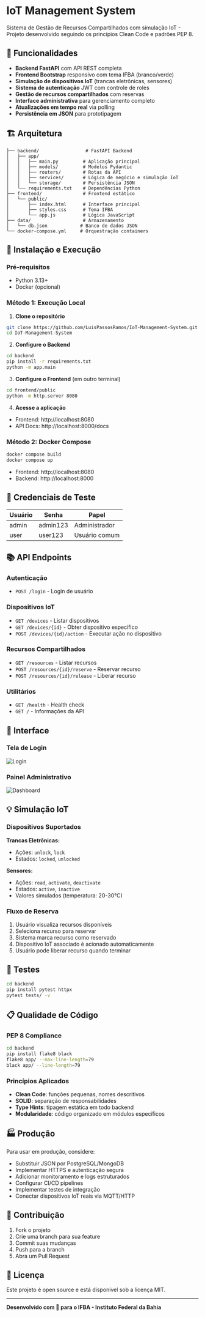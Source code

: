 # IoT Management System

Sistema de Gestão de Recursos Compartilhados com simulação IoT - Projeto desenvolvido seguindo os princípios Clean Code e padrões PEP 8.

## 🚀 Funcionalidades

- **Backend FastAPI** com API REST completa
- **Frontend Bootstrap** responsivo com tema IFBA (branco/verde)
- **Simulação de dispositivos IoT** (trancas eletrônicas, sensores)
- **Sistema de autenticação** JWT com controle de roles
- **Gestão de recursos compartilhados** com reservas
- **Interface administrativa** para gerenciamento completo
- **Atualizações em tempo real** via polling
- **Persistência em JSON** para prototipagem

## 🏗️ Arquitetura

```
├── backend/                 # FastAPI Backend
│   ├── app/
│   │   ├── main.py         # Aplicação principal
│   │   ├── models/         # Modelos Pydantic
│   │   ├── routers/        # Rotas da API
│   │   ├── services/       # Lógica de negócio e simulação IoT
│   │   └── storage/        # Persistência JSON
│   └── requirements.txt    # Dependências Python
├── frontend/               # Frontend estático
│   └── public/
│       ├── index.html      # Interface principal
│       ├── styles.css      # Tema IFBA
│       └── app.js          # Lógica JavaScript
├── data/                   # Armazenamento
│   └── db.json            # Banco de dados JSON
└── docker-compose.yml     # Orquestração containers
```

## 🔧 Instalação e Execução

### Pré-requisitos
- Python 3.13+
- Docker (opcional)

### Método 1: Execução Local

1. **Clone o repositório**
```bash
git clone https://github.com/LuisPassosRamos/IoT-Management-System.git
cd IoT-Management-System
```

2. **Configure o Backend**
```bash
cd backend
pip install -r requirements.txt
python -m app.main
```

3. **Configure o Frontend** (em outro terminal)
```bash
cd frontend/public
python -m http.server 8080
```

4. **Acesse a aplicação**
- Frontend: http://localhost:8080
- API Docs: http://localhost:8000/docs

### Método 2: Docker Compose

```bash
docker compose build
docker compose up
```

- Frontend: http://localhost:8080
- Backend: http://localhost:8000

## 🔐 Credenciais de Teste

| Usuário | Senha | Papel |
|---------|-------|-------|
| admin | admin123 | Administrador |
| user | user123 | Usuário comum |

## 📚 API Endpoints

### Autenticação
- `POST /login` - Login de usuário

### Dispositivos IoT
- `GET /devices` - Listar dispositivos
- `GET /devices/{id}` - Obter dispositivo específico
- `POST /devices/{id}/action` - Executar ação no dispositivo

### Recursos Compartilhados
- `GET /resources` - Listar recursos
- `POST /resources/{id}/reserve` - Reservar recurso
- `POST /resources/{id}/release` - Liberar recurso

### Utilitários
- `GET /health` - Health check
- `GET /` - Informações da API

## 🎨 Interface

### Tela de Login
![Login](https://github.com/user-attachments/assets/d32aae7b-2e33-4e8b-b4ef-9a3989d04be0)

### Painel Administrativo
![Dashboard](https://github.com/user-attachments/assets/1a4cff82-56d1-42e7-abd9-dc7cd7f87a56)

## 💡 Simulação IoT

### Dispositivos Suportados

**Trancas Eletrônicas:**
- Ações: `unlock`, `lock`
- Estados: `locked`, `unlocked`

**Sensores:**
- Ações: `read`, `activate`, `deactivate`
- Estados: `active`, `inactive`
- Valores simulados (temperatura: 20-30°C)

### Fluxo de Reserva

1. Usuário visualiza recursos disponíveis
2. Seleciona recurso para reservar
3. Sistema marca recurso como reservado
4. Dispositivo IoT associado é acionado automaticamente
5. Usuário pode liberar recurso quando terminar

## 🔬 Testes

```bash
cd backend
pip install pytest httpx
pytest tests/ -v
```

## 📋 Qualidade de Código

### PEP 8 Compliance
```bash
cd backend
pip install flake8 black
flake8 app/ --max-line-length=79
black app/ --line-length=79
```

### Princípios Aplicados
- **Clean Code**: funções pequenas, nomes descritivos
- **SOLID**: separação de responsabilidades
- **Type Hints**: tipagem estática em todo backend
- **Modularidade**: código organizado em módulos específicos

## 🏭 Produção

Para usar em produção, considere:

- Substituir JSON por PostgreSQL/MongoDB
- Implementar HTTPS e autenticação segura
- Adicionar monitoramento e logs estruturados
- Configurar CI/CD pipelines
- Implementar testes de integração
- Conectar dispositivos IoT reais via MQTT/HTTP

## 🤝 Contribuição

1. Fork o projeto
2. Crie uma branch para sua feature
3. Commit suas mudanças
4. Push para a branch
5. Abra um Pull Request

## 📄 Licença

Este projeto é open source e está disponível sob a licença MIT.

---

**Desenvolvido com 💚 para o IFBA - Instituto Federal da Bahia**

